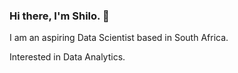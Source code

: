### Hi there, I'm Shilo. 👋

I am an aspiring Data Scientist based in South Africa.

Interested in Data Analytics.

